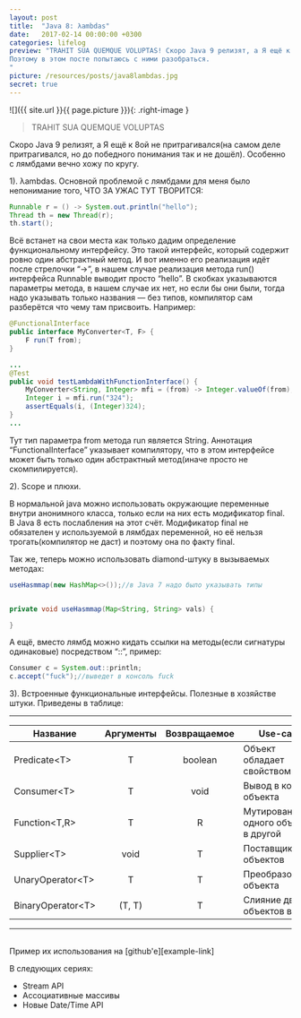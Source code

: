 ```yaml
---
layout: post
title:  "Java 8: λambdas"
date:   2017-02-14 00:00:00 +0300
categories: lifelog
preview: "TRAHIT SUA QUEMQUE VOLUPTAS! Скоро Java 9 релизят, а Я ещё к 8ой не притрагивался(на самом деле притрагивался, но до победного понимания так и не дошёл). Особенно с лямбдами вечно хожу по кругу.
Поэтому в этом посте попытаюсь с ними разобраться.
"
picture: /resources/posts/java8lambdas.jpg
secret: true
---
```

![]({{ site.url }}{{ page.picture }}){: .right-image }

> TRAHIT SUA QUEMQUE VOLUPTAS

Скоро Java 9 релизят, а Я ещё к 8ой не притрагивался(на самом деле притрагивался, но до победного понимания так и не дошёл). Особенно с лямбдами вечно хожу по кругу.

1). λambdas. Основной проблемой с лямбдами для меня было непонимание того, ЧТО ЗА УЖАС ТУТ ТВОРИТСЯ:

```java
Runnable r = () -> System.out.println("hello");
Thread th = new Thread(r);
th.start();
```

Всё встанет на свои места как только дадим определение функциональному интерфейсу. Это такой интерфейс, который содержит ровно один абстрактный метод. И вот именно его реализация идёт после стрелочки “->”, в нашем случае реализация метода run() интерфейса Runnable выводит просто “hello”. В скобках указываются параметры метода, в нашем случае их нет, но если бы они были, тогда надо указывать только названия — без типов, компилятор сам разберётся что чему там присвоить. Например:

```java
@FunctionalInterface
public interface MyConverter<T, F> {
    F run(T from);
}

...
@Test
public void testLambdaWithFunctionInterface() {
    MyConverter<String, Integer> mfi = (from) -> Integer.valueOf(from);
    Integer i = mfi.run("324");
    assertEquals(i, (Integer)324);
}
...
```

Тут тип параметра from метода run является String. Аннотация “FunctionalInterface” указывает компилятору, что в этом интерфейсе может быть только один абстрактный метод(иначе просто не скомпилируется).

2). Scope и плюхи.

В нормальной java можно использовать окружающие переменные внутри анонимного класса, только если на них есть модификатор final. В Java 8 есть послабления на этот счёт. Модификатор final не обязателен у используемой в лямбдах переменной, но её нельзя трогать(компилятор не даст) и поэтому она по факту final.

Так же, теперь можно использовать diamond-штуку в вызываемых методах:

```java
useHasmmap(new HashMap<>());//в Java 7 надо было указывать типы


private void useHasmmap(Map<String, String> vals) {

}
```

А ещё, вместо лямбд можно кидать ссылки на методы(если сигнатуры одинаковые) посредством “::”, пример:

```java
Consumer c = System.out::println;
c.accept("fuck");//выведет в консоль fuck
```

3). Встроенные функциональные интерфейсы. Полезные в хозяйстве штуки. Приведены в таблице:

---

| Название                | Аргументы | Возвращаемое | Use-case                            |
|-------------------------|:---------:|:------------:|-------------------------------------|
| Predicate&lt;T&gt;      |     T     |   boolean    | Объект обладает свойством А ?       |
| Consumer&lt;T&gt;       |     T     |     void     | Вывод в консоль объекта             |
| Function&lt;T,R&gt;     |     T     |      R       | Мутирование одного объекта в другой |
| Supplier&lt;T&gt;       |   void    |      T       | Поставщик объектов                  |
| UnaryOperator&lt;T&gt;  |     T     |      T       | Преобразование объекта              |
| BinaryOperator&lt;T&gt; |  (T, T)   |      T       | Слияние двух объектов в один        |  
  
---
<br>
Пример их использования на [github'e][example-link]

В следующих сериях:

+ Stream API
+ Ассоциативные массивы
+ Новые Date/Time API

[example-link]: https://github.com/coutvv/java-eight-features/tree/master/src/main/java/ru/coutvv/j8f/blog/lambda
